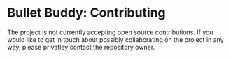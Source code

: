 # Bullet Buddy: Contributing

The project is not currently accepting open source contributions. If you would
like to get in touch about possibly collaborating on the project in any way,
please privatley contact the repository owner.
